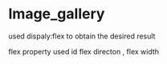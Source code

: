 <h1>Image_gallery</h1>
<p>used dispaly:flex to obtain the desired result</p>
<p>flex property used id flex directon , flex width </p>